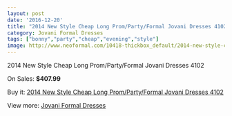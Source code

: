 ```yaml
---
layout: post
date: '2016-12-20'
title: "2014 New Style Cheap Long Prom/Party/Formal Jovani Dresses 4102"
category: Jovani Formal Dresses
tags: ["bonny","party","cheap","evening","style"]
image: http://www.neoformal.com/10418-thickbox_default/2014-new-style-cheap-long-prom-party-formal-jovani-dresses-4102.jpg
---
```

2014 New Style Cheap Long Prom/Party/Formal Jovani Dresses 4102

On Sales: **$407.99**
<a href="https://www.neoformal.com/en/jovani-formal-dresses-2014/3623-2014-new-style-cheap-long-prom-party-formal-jovani-dresses-4102.html"><amp-img layout="responsive" width="600" height="600" src="//www.neoformal.com/10418-thickbox_default/2014-new-style-cheap-long-prom-party-formal-jovani-dresses-4102.jpg" alt="2014 New Style Cheap Long Prom/Party/Formal Jovani Dresses 4102 0" /></a>
<a href="https://www.neoformal.com/en/jovani-formal-dresses-2014/3623-2014-new-style-cheap-long-prom-party-formal-jovani-dresses-4102.html"><amp-img layout="responsive" width="600" height="600" src="//www.neoformal.com/10419-thickbox_default/2014-new-style-cheap-long-prom-party-formal-jovani-dresses-4102.jpg" alt="2014 New Style Cheap Long Prom/Party/Formal Jovani Dresses 4102 1" /></a>

Buy it: [2014 New Style Cheap Long Prom/Party/Formal Jovani Dresses 4102](https://www.neoformal.com/en/jovani-formal-dresses-2014/3623-2014-new-style-cheap-long-prom-party-formal-jovani-dresses-4102.html "2014 New Style Cheap Long Prom/Party/Formal Jovani Dresses 4102")

View more: [Jovani Formal Dresses](https://www.neoformal.com/en/49-jovani-formal-dresses-2014 "Jovani Formal Dresses")